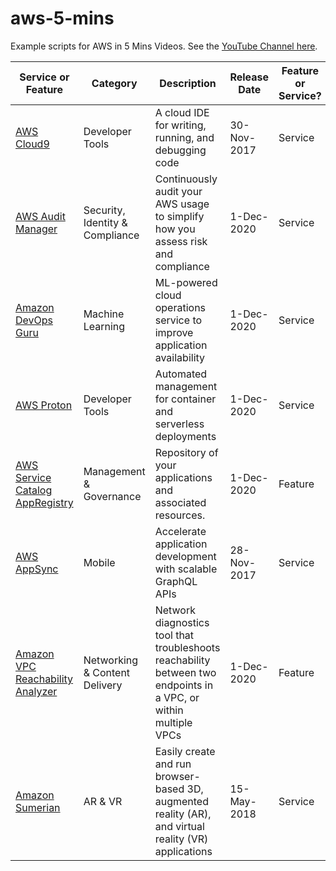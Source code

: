 # aws-5-mins
Example scripts for AWS in 5 Mins Videos. See the [YouTube Channel here](https://www.youtube.com/channel/UCT2APKG-FGwdZU3TNtJWZPw).

Service or Feature | Category | Description | Release Date | Feature or Service? | 5 Min Video
---------- | ------------ | ------------ | ---------- | ------------ | ------------
[AWS Cloud9](../cloud9) | Developer Tools | A cloud IDE for writing, running, and debugging code | 30-Nov-2017 | Service | [2-Feb-2021](https://youtu.be/ZTPgkD7_0Mk)
[AWS Audit Manager](https://aws.amazon.com/audit-manager/) | Security, Identity & Compliance | Continuously audit your AWS usage to simplify how you assess risk and compliance | 1-Dec-2020 | Service | 4-Feb-2021
[Amazon DevOps Guru](https://aws.amazon.com/devops-guru/) | Machine Learning | ML-powered cloud operations service to improve application availability | 1-Dec-2020 | Service | 9-Feb-2021
[AWS Proton](https://aws.amazon.com/proton/) | Developer Tools | Automated management for container and serverless deployments | 1-Dec-2020 | Service | 11-Feb-2021
[AWS Service Catalog AppRegistry](https://aws.amazon.com/blogs/mt/increase-application-visibility-governance-using-aws-service-catalog-appregistry/) | Management & Governance | Repository of your applications and associated resources. | 1-Dec-2020 | Feature | 16-Feb-2021
[AWS AppSync](https://aws.amazon.com/appsync/) | Mobile | Accelerate application development with scalable GraphQL APIs | 28-Nov-2017 | Service | 18-Feb-2021
[Amazon VPC Reachability Analyzer](https://aws.amazon.com/blogs/aws/new-vpc-insights-analyzes-reachability-and-visibility-in-vpcs/) | Networking & Content Delivery | Network diagnostics tool that troubleshoots reachability between two endpoints in a VPC, or within multiple VPCs | 1-Dec-2020 | Feature | 23-Feb-2021
[Amazon Sumerian](https://aws.amazon.com/sumerian/) | AR & VR | Easily create and run browser-based 3D, augmented reality (AR), and virtual reality (VR) applications | 15-May-2018 | Service | 25-Feb-2021







